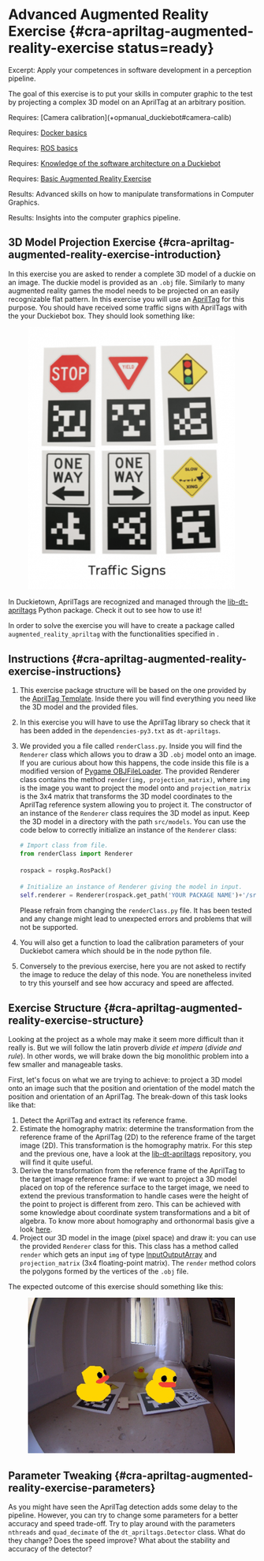 # Advanced Augmented Reality Exercise {#cra-apriltag-augmented-reality-exercise status=ready}

Excerpt: Apply your competences in software development in a perception pipeline.

The goal of this exercise is to put your skills in computer graphic to the test by projecting a complex 3D model on an AprilTag at an arbitrary position.

<div class='requirements' markdown='1'>
  Requires: [Camera calibration](+opmanual_duckiebot#camera-calib)

  Requires: [Docker basics](+duckietown-robotics-development#docker-basics)

  Requires: [ROS basics](+duckietown-robotics-development#sw-advanced)

  Requires: [Knowledge of the software architecture on a Duckiebot](+duckietown-robotics-development#duckietown-code-structure)
  
  Requires: [Basic Augmented Reality Exercise](#cra-basic-augmented-reality-exercise)

  Results: Advanced skills on how to manipulate transformations in Computer Graphics.

  Results: Insights into the computer graphics pipeline.
</div>

## 3D Model Projection Exercise {#cra-apriltag-augmented-reality-exercise-introduction}

In this exercise you are asked to render a complete 3D model of a duckie on an image. The duckie model is provided as an `.obj` file. Similarly to many augmented reality games the model needs to be projected on an easily recognizable flat pattern. In this exercise you will use an [AprilTag](https://april.eecs.umich.edu/software/apriltag) for this purpose.
You should have received some traffic signs with AprilTags with the your Duckiebot box. They should look something like:  
<figure>
  <img style="width:30em" src="images/apriltags.png"/>
</figure>

In Duckietown, AprilTags are recognized and managed through the [lib-dt-apriltags](https://github.com/duckietown/lib-dt-apriltags) Python package. Check it out to see how to use it! 
 
In order to solve the exercise you will have to create a package called `augmented_reality_apriltag` with the functionalities specified in [](#cra-basic-augmented-reality-exercise).

## Instructions {#cra-apriltag-augmented-reality-exercise-instructions}

1. This exercise package structure will be based on the one provided by the [AprilTag Template](https://github.com/duckietown-ethz/cra1-template). Inside there you will find everything you need like the 3D model and the provided files.


2. In this exercise you will have to use the AprilTag library so check that it has been added in the `dependencies-py3.txt` as `dt-apriltags`.
3. We provided you a file called `renderClass.py`. Inside you will find the `Renderer` class which allows you to draw a 3D `.obj` model onto an image. If you are curious about how this happens, the code inside this file is a modified version of [Pygame OBJFileLoader](http://www.pygame.org/wiki/OBJFileLoader).
  The provided Renderer class contains the method `render(img, projection_matrix)`, where `img` is the image you want to project the model onto and `projection_matrix` is the 3x4 matrix that transforms the 3D model coordinates to the AprilTag reference system allowing you to project it.
  The constructor of an instance of the `Renderer` class requires the 3D model as input. Keep the 3D model in a directory with the path `src/models`. You can use the code below to correctly initialize an instance of the `Renderer` class:
      ```Python
      # Import class from file.
      from renderClass import Renderer
    
      rospack = rospkg.RosPack()
    
      # Initialize an instance of Renderer giving the model in input.
      self.renderer = Renderer(rospack.get_path('YOUR PACKAGE NAME')+'/src/models/duckie.obj')
      ```
      Please refrain from changing the `renderClass.py` file. It has been tested and any change might lead to unexpected errors and problems that will not be supported. 
3. You will also get a function to load the calibration parameters of your Duckiebot camera which should be in the node python file. 
4. Conversely to the previous exercise, here you are not asked to rectify the image to reduce the delay of this node. You are nonetheless invited to try this yourself and see how accuracy and speed are affected. 

## Exercise Structure {#cra-apriltag-augmented-reality-exercise-structure}

Looking at the project as a whole may make it seem more difficult than it really is. But we will follow the latin proverb _divide et impera_ (_divide and rule_). In other words, we will brake down the big monolithic problem into a few smaller and manageable tasks.

First, let's focus on what we are trying to achieve: to project a 3D model onto an image such that the position and orientation of the model match the position and orientation of an AprilTag. The break-down of this task looks like that:
1. Detect the AprilTag and extract its reference frame.
2. Estimate the homography matrix: determine the transformation from the reference frame of the AprilTag (2D) to the reference frame of the target image (2D). This transformation is the homography matrix. For this step and the previous one, have a look at the [lib-dt-apriltags](https://github.com/duckietown/lib-dt-apriltags) repository, you will find it quite useful.
3. Derive the transformation from the reference frame of the AprilTag to the target image reference frame: if we want to project a 3D model placed on top of the reference surface to the target image, we need to extend the previous transformation to handle cases were the height of the point to project is different from zero. This can be achieved with some knowledge about coordinate system transformations and a bit of algebra. To know more about homography and orthonormal basis give a look [here](https://docs.opencv.org/master/d9/dab/tutorial_homography.html).
4. Project our 3D model in the image (pixel space) and draw it: you can use the provided `Renderer` class for this. This class has a method called `render` which gets an input `img` of type [InputOutputArray](https://docs.opencv.org/master/dc/d84/group__core__basic.html#gaf77c9a14ef956c50c1efd4547f444e63) and `projection_matrix` (3x4 floating-point matrix). The `render` method colors the polygons formed by the vertices of the `.obj` file.

The expected outcome of this exercise should something like this:

<figure>
  <img style="width:30em" src="images/duckiesAR.png"/>
</figure>

## Parameter Tweaking {#cra-apriltag-augmented-reality-exercise-parameters}

As you might have seen the AprilTag detection adds some delay to the pipeline. However, you can try to change some parameters for a better accuracy and speed trade-off. Try to play around with the parameters `nthreads` and `quad_decimate` of the `dt_apriltags.Detector` class. What do they change? Does the speed improve? What about the stability and accuracy of the detector?
